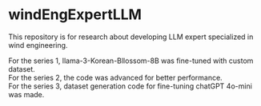 # windEngExpertLLM
This repository is for research about developing LLM expert specialized in wind engineering.

For the series 1, llama-3-Korean-Bllossom-8B was fine-tuned with custom dataset. </br>
For the series 2, the code was advanced for better performance. </br>
For the series 3, dataset generation code for fine-tuning chatGPT 4o-mini was made. </br>
